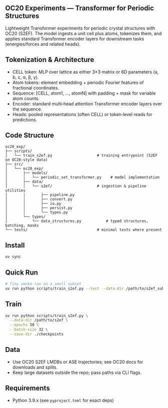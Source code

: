 ## OC20 Experiments — Transformer for Periodic Structures

Lightweight Transformer experiments for periodic crystal structures with OC20 (S2EF). The model ingests a unit cell plus atoms, tokenizes them, and applies standard Transformer encoder layers for downstream tasks (energies/forces and related heads).

## Tokenization & Architecture

- CELL token: MLP over lattice as either 3×3 matrix or 6D parameters (a, b, c, α, β, γ).
- Atom tokens: element embedding + periodic Fourier features of fractional coordinates.
- Sequence: [CELL, atom1, …, atomN] with padding + mask for variable atom counts.
- Encoder: standard multi‑head attention Transformer encoder layers over the sequence.
- Heads: pooled representations (often CELL) or token‑level reads for predictions.

## Code Structure

```
oc20_exp/
├── scripts/
│   └── train_s2ef.py                    # training entrypoint (S2EF on OC20-style data)
├── src/
│   └── oc20_exp/
│       ├── models/
│       │   └── periodic_set_transformer.py    # model implementation
│       ├── data/
│       │   └── s2ef/                    # ingestion & pipeline utilities
│       │       ├── pipeline.py
│       │       ├── convert.py
│       │       ├── io.py
│       │       ├── persist.py
│       │       └── types.py
│       └── types/
│           └── data_structures.py           # typed structures, batching, masks
└── tests/                               # minimal tests where present
```

## Install

```bash
uv sync
```

## Quick Run

```bash
# Tiny smoke run on a small subset
uv run python scripts/train_s2ef.py --test --data-dir /path/to/s2ef_subset
```

## Train

```bash
uv run python scripts/train_s2ef.py \
  --data-dir /path/to/s2ef \
  --epochs 50 \
  --batch-size 32 \
  --save-dir ./checkpoints
```

## Data

- Use OC20 S2EF LMDBs or ASE trajectories; see OC20 docs for downloads and splits.
- Keep large datasets outside the repo; pass paths via CLI flags.

## Requirements

- Python 3.9.x (see `pyproject.toml` for exact deps)
